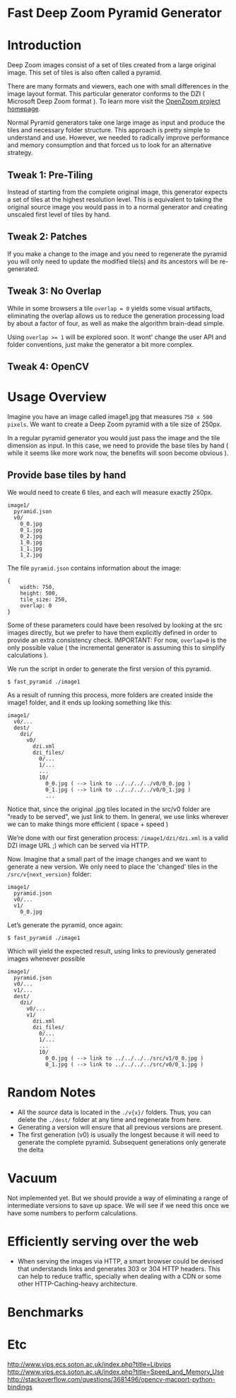 # Fast Deep Zoom Pyramid Generator

# Introduction

Deep Zoom images consist of a set of tiles created from a large original image.
This set of tiles is also often called a pyramid.

There are many formats and viewers, each one with small differences in the image layout format.
This particular generator conforms to the DZI ( Microsoft Deep Zoom format ).
To learn more visit the [OpenZoom project homepage](http://www.openzoom.org/).

Normal Pyramid generators take one large image as input and produce the tiles and necessary folder structure.
This approach is pretty simple to understand and use.
However, we needed to radically improve performance and memory consumption and that forced us to look for an alternative strategy.

## Tweak 1: Pre-Tiling

Instead of starting from the complete original image,
this generator expects a set of tiles at the highest resolution level.
This is equivalent to taking the original source image you would pass in 
to a normal generator and creating unscaled first level of tiles by hand.

## Tweak 2: Patches

If you make a change to the image and you need to regenerate the pyramid 
you will only need to update the modified tile(s) and its ancestors will be re-generated.

## Tweak 3: No Overlap

While in some browsers a tile `overlap = 0` yields some visual artifacts,
eliminating the overlap allows us to reduce the generation processing load 
by about a factor of four, as well as make the algorithm brain-dead simple.

Using `overlap >= 1` will be explored soon.
It wont' change the user API and folder conventions,
just make the generator a bit more complex.

## Tweak 4: OpenCV

# Usage Overview

Imagine you have an image called image1.jpg that measures `750 x 500 pixels`.
We want to create a Deep Zoom pyramid with a tile size of 250px.

In a regular pyramid generator you would just pass the image and the tile dimension as input.
In this case, we need to provide the base tiles by hand
( while it seems like more work now, the benefits will soon become obvious ).

## Provide base tiles by hand

We would need to create 6 tiles, and each will measure exactly 250px.

    image1/
      pyramid.json
      v0/
        0_0.jpg
        0_1.jpg
        0_2.jpg
        1_0.jpg
        1_1.jpg
        1_2.jpg

The file `pyramid.json` contains information about the image:

    {
        width: 750,
        height: 500,
        tile_size: 250,
        overlap: 0
    }

Some of these parameters could have been resolved by looking at the src images directly, but we prefer to have them explicitly defined in order to provide an extra consistency check.
IMPORTANT: For now, `overlap=0` is the only possible value ( the incremental generator is assuming this to simplify calculations ).

We run the script in order to generate the first version of this pyramid.

    $ fast_pyramid ./image1

As a result of running this process, more folders are created inside the image1 folder, and it ends up looking something like this:

    image1/
      v0/...
      dest/
        dzi/
          v0/
            dzi.xml
            dzi_files/
              0/...
              1/...
              ...
              10/
                0_0.jpg ( --> link to ../../../../v0/0_0.jpg )
                0_1.jpg ( --> link to ../../../../v0/0_1.jpg )
                ...

Notice that, since the original .jpg tiles located in the src/v0 folder are "ready to be served", we just link to them.
In general, we use links wherever we can to make things more efficient ( space + speed )

We’re done with our first generation process: `/image1/dzi/dzi.xml` is a valid DZI image URL ;) which can be served via HTTP.

Now. Imagine that a small part of the image changes and we want to generate a new version.
We only need to place the 'changed' tiles in the `/src/v{next_version}` folder:

    image1/
      pyramid.json
      v0/...
      v1/
        0_0.jpg

Let’s generate the pyramid, once again:

    $ fast_pyramid ./image1

Which will yield the expected result, using links to previously generated images whenever possible

    image1/
      pyramid.json
      v0/... 
      v1/...
      dest/
        dzi/
          v0/...
          v1/
            dzi.xml
            dzi_files/
              0/...
              1/...
              ...
              10/
                0_0.jpg ( --> link to ../../../../src/v1/0_0.jpg )
                0_1.jpg ( --> link to ../../../../src/v0/0_1.jpg )

# Random Notes

* All the *source* data is located in the `./v{x}/` folders. Thus, you can delete the `./dest/` folder at any time and regenerate from here.
* Generating a version will ensure that all previous versions are present.
* The first generation (v0) is usually the longest because it will need to generate the complete pyramid. Subsequent generations only generate the delta

# Vacuum

Not implemented yet. But we should provide a way of eliminating a range of intermediate versions to save up space. We will see if we need this once we have some numbers to perform calculations.

# Efficiently serving over the web

* When serving the images via HTTP, a smart browser could be devised that understands links and generates 303 or 304 HTTP headers.
This can help to reduce traffic, specially when dealing with a CDN or some other HTTP-Caching-heavy architecture.

# Benchmarks






# Etc


http://www.vips.ecs.soton.ac.uk/index.php?title=Libvips
http://www.vips.ecs.soton.ac.uk/index.php?title=Speed_and_Memory_Use
http://stackoverflow.com/questions/3681496/opencv-macport-python-bindings


